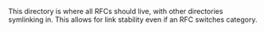 This directory is where all RFCs should live, with other directories symlinking in. This allows for link stability even if an RFC switches category.